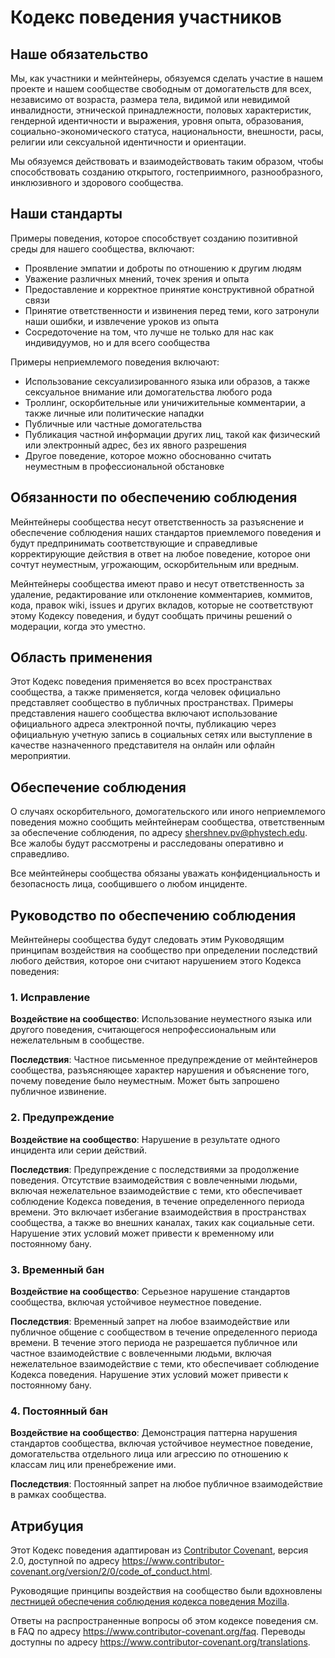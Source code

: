 # Кодекс поведения участников

## Наше обязательство

Мы, как участники и мейнтейнеры, обязуемся сделать участие в нашем проекте и нашем сообществе свободным от домогательств для всех, независимо от возраста, размера тела, видимой или невидимой инвалидности, этнической принадлежности, половых характеристик, гендерной идентичности и выражения, уровня опыта, образования, социально-экономического статуса, национальности, внешности, расы, религии или сексуальной идентичности и ориентации.

Мы обязуемся действовать и взаимодействовать таким образом, чтобы способствовать созданию открытого, гостеприимного, разнообразного, инклюзивного и здорового сообщества.

## Наши стандарты

Примеры поведения, которое способствует созданию позитивной среды для нашего сообщества, включают:

* Проявление эмпатии и доброты по отношению к другим людям
* Уважение различных мнений, точек зрения и опыта
* Предоставление и корректное принятие конструктивной обратной связи
* Принятие ответственности и извинения перед теми, кого затронули наши ошибки, и извлечение уроков из опыта
* Сосредоточение на том, что лучше не только для нас как индивидуумов, но и для всего сообщества

Примеры неприемлемого поведения включают:

* Использование сексуализированного языка или образов, а также сексуальное внимание или домогательства любого рода
* Троллинг, оскорбительные или уничижительные комментарии, а также личные или политические нападки
* Публичные или частные домогательства
* Публикация частной информации других лиц, такой как физический или электронный адрес, без их явного разрешения
* Другое поведение, которое можно обоснованно считать неуместным в профессиональной обстановке

## Обязанности по обеспечению соблюдения

Мейнтейнеры сообщества несут ответственность за разъяснение и обеспечение соблюдения наших стандартов приемлемого поведения и будут предпринимать соответствующие и справедливые корректирующие действия в ответ на любое поведение, которое они сочтут неуместным, угрожающим, оскорбительным или вредным.

Мейнтейнеры сообщества имеют право и несут ответственность за удаление, редактирование или отклонение комментариев, коммитов, кода, правок wiki, issues и других вкладов, которые не соответствуют этому Кодексу поведения, и будут сообщать причины решений о модерации, когда это уместно.

## Область применения

Этот Кодекс поведения применяется во всех пространствах сообщества, а также применяется, когда человек официально представляет сообщество в публичных пространствах. Примеры представления нашего сообщества включают использование официального адреса электронной почты, публикацию через официальную учетную запись в социальных сетях или выступление в качестве назначенного представителя на онлайн или офлайн мероприятии.

## Обеспечение соблюдения

О случаях оскорбительного, домогательского или иного неприемлемого поведения можно сообщить мейнтейнерам сообщества, ответственным за обеспечение соблюдения, по адресу shershnev.pv@phystech.edu. Все жалобы будут рассмотрены и расследованы оперативно и справедливо.

Все мейнтейнеры сообщества обязаны уважать конфиденциальность и безопасность лица, сообщившего о любом инциденте.

## Руководство по обеспечению соблюдения

Мейнтейнеры сообщества будут следовать этим Руководящим принципам воздействия на сообщество при определении последствий любого действия, которое они считают нарушением этого Кодекса поведения:

### 1. Исправление

**Воздействие на сообщество**: Использование неуместного языка или другого поведения, считающегося непрофессиональным или нежелательным в сообществе.

**Последствия**: Частное письменное предупреждение от мейнтейнеров сообщества, разъясняющее характер нарушения и объяснение того, почему поведение было неуместным. Может быть запрошено публичное извинение.

### 2. Предупреждение

**Воздействие на сообщество**: Нарушение в результате одного инцидента или серии действий.

**Последствия**: Предупреждение с последствиями за продолжение поведения. Отсутствие взаимодействия с вовлеченными людьми, включая нежелательное взаимодействие с теми, кто обеспечивает соблюдение Кодекса поведения, в течение определенного периода времени. Это включает избегание взаимодействия в пространствах сообщества, а также во внешних каналах, таких как социальные сети. Нарушение этих условий может привести к временному или постоянному бану.

### 3. Временный бан

**Воздействие на сообщество**: Серьезное нарушение стандартов сообщества, включая устойчивое неуместное поведение.

**Последствия**: Временный запрет на любое взаимодействие или публичное общение с сообществом в течение определенного периода времени. В течение этого периода не разрешается публичное или частное взаимодействие с вовлеченными людьми, включая нежелательное взаимодействие с теми, кто обеспечивает соблюдение Кодекса поведения. Нарушение этих условий может привести к постоянному бану.

### 4. Постоянный бан

**Воздействие на сообщество**: Демонстрация паттерна нарушения стандартов сообщества, включая устойчивое неуместное поведение, домогательства отдельного лица или агрессию по отношению к классам лиц или пренебрежение ими.

**Последствия**: Постоянный запрет на любое публичное взаимодействие в рамках сообщества.

## Атрибуция

Этот Кодекс поведения адаптирован из [Contributor Covenant][homepage], версия 2.0, доступной по адресу https://www.contributor-covenant.org/version/2/0/code_of_conduct.html.

Руководящие принципы воздействия на сообщество были вдохновлены [лестницей обеспечения соблюдения кодекса поведения Mozilla](https://github.com/mozilla/diversity).

[homepage]: https://www.contributor-covenant.org

Ответы на распространенные вопросы об этом кодексе поведения см. в FAQ по адресу https://www.contributor-covenant.org/faq. Переводы доступны по адресу https://www.contributor-covenant.org/translations.
